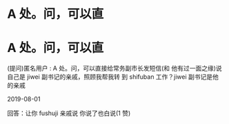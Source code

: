 # A 处。问，可以直

# A 处。问，可以直

(提问)匿名用户 : A 处。问，可以直接给常务副市长发短信(和 他有过一面之缘)说自己是 jiwei 副书记的亲戚，照顾我帮我转 到 shifuban 工作？jiwei 副书记是他的亲戚

2019-08-01

回答：让你 fushuji 亲戚说 你说了也白说(1 赞)